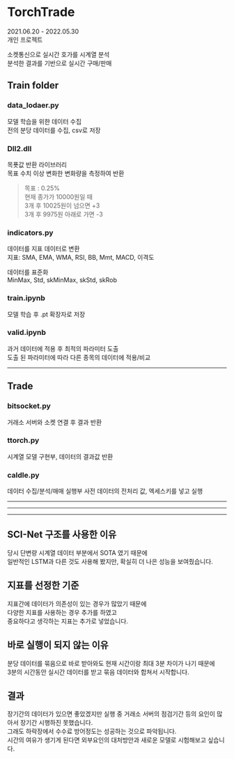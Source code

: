 # TorchTrade
2021.06.20 - 2022.05.30  
개인 프로젝트

소켓통신으로 실시간 호가를 시계열 분석  
분석한 결과를 기반으로 실시간 구매/판매


## Train folder
### data_lodaer.py
모델 학습을 위한 데이터 수집  
전의 분당 데이터를 수집, csv로 저장  

### Dll2.dll
목푯값 반환 라이브러리  
목표 수치 이상 변화한 변화량을 측정하여 반환  
> 목표 : 0.25%  
> 현재 종가가 10000원일 때  
> 3개 후 10025원이 넘으면 +3  
> 3개 후 9975원 아래로 가면 -3

### indicators.py
데이터를 지표 데이터로 변환  
지표: SMA, EMA, WMA, RSI, BB, Mmt, MACD, 이격도  
  
데이터를 표준화  
MinMax, Std, skMinMax, skStd, skRob

### train.ipynb
모델 학습 후  .pt 확장자로 저장  

### valid.ipynb
과거 데이터에 적용 후 최적의 파라미터 도출  
도출 된 파라미터에 따라 다른 종목의 데이터에 적용/비교  
  
---
## Trade
### bitsocket.py
거래소 서버와 소켓 연결 후 결과 반환  

### ttorch.py
시계열 모델 구현부, 데이터의 결과값 반환  

### caldle.py
데이터 수집/분석/매매 실행부
사전 데이터의 전처리 값, 엑세스키를 넣고 실행  

--------------------------------------------------
--------------------------------------------------
--------------------------------------------------
## SCI-Net 구조를 사용한 이유
당시 단변량 시계열 데이터 부분에서 SOTA 였기 때문에  
일반적인 LSTM과 다른 것도 사용해 봤지만, 확실히 더 나은 성능을 보여줬습니다. 

## 지표를 선정한 기준
지표간에 데이터가 의존성이 있는 경우가 많았기 때문에  
다양한 지표를 사용하는 경우 추가를 하였고  
중요하다고 생각하는 지표는 추가로 넣었습니다. 

## 바로 실행이 되지 않는 이유
분당 데이터를 묶음으로 바로 받아와도 현재 시간이랑 최대 3분 차이가 나기 때문에  
3분의 시간동안 실시간 데이터를 받고 묶음 데이터와 합쳐서 시작합니다. 

## 결과
장기간의 데이터가 있으면 좋았겠지만 실행 중 거래소 서버의 점검기간 등의 요인이 많아서 장기간 시행하진 못했습니다.  
그래도 하락장에서 수수료 방어정도는 성공하는 것으로 파악됩니다.  
시간의 여유가 생기게 된다면 외부요인의 대처방안과 새로운 모델로 시험해보고 싶습니다. 
